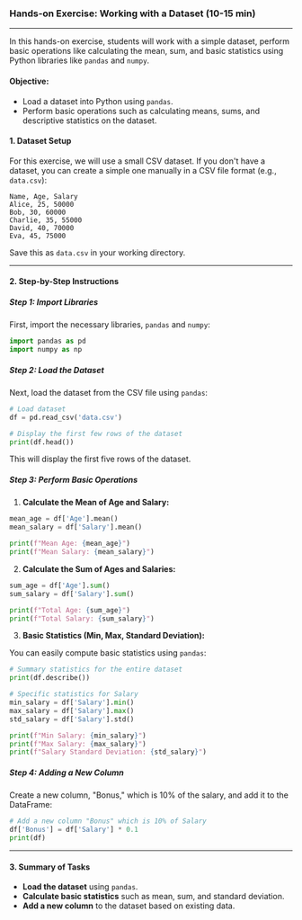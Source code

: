 ### **Hands-on Exercise: Working with a Dataset (10-15 min)**

---

In this hands-on exercise, students will work with a simple dataset, perform basic operations like calculating the mean, sum, and basic statistics using Python libraries like `pandas` and `numpy`.

#### **Objective**:
- Load a dataset into Python using `pandas`.
- Perform basic operations such as calculating means, sums, and descriptive statistics on the dataset.

#### **1. Dataset Setup**
For this exercise, we will use a small CSV dataset. If you don't have a dataset, you can create a simple one manually in a CSV file format (e.g., `data.csv`):

```plaintext
Name, Age, Salary
Alice, 25, 50000
Bob, 30, 60000
Charlie, 35, 55000
David, 40, 70000
Eva, 45, 75000
```

Save this as `data.csv` in your working directory.

---

#### **2. Step-by-Step Instructions**

##### **Step 1: Import Libraries**
First, import the necessary libraries, `pandas` and `numpy`:

```python
import pandas as pd
import numpy as np
```

##### **Step 2: Load the Dataset**
Next, load the dataset from the CSV file using `pandas`:

```python
# Load dataset
df = pd.read_csv('data.csv')

# Display the first few rows of the dataset
print(df.head())
```

This will display the first five rows of the dataset.

##### **Step 3: Perform Basic Operations**

1. **Calculate the Mean of Age and Salary:**

```python
mean_age = df['Age'].mean()
mean_salary = df['Salary'].mean()

print(f"Mean Age: {mean_age}")
print(f"Mean Salary: {mean_salary}")
```

2. **Calculate the Sum of Ages and Salaries:**

```python
sum_age = df['Age'].sum()
sum_salary = df['Salary'].sum()

print(f"Total Age: {sum_age}")
print(f"Total Salary: {sum_salary}")
```

3. **Basic Statistics (Min, Max, Standard Deviation):**

You can easily compute basic statistics using `pandas`:

```python
# Summary statistics for the entire dataset
print(df.describe())

# Specific statistics for Salary
min_salary = df['Salary'].min()
max_salary = df['Salary'].max()
std_salary = df['Salary'].std()

print(f"Min Salary: {min_salary}")
print(f"Max Salary: {max_salary}")
print(f"Salary Standard Deviation: {std_salary}")
```

##### **Step 4: Adding a New Column**
Create a new column, "Bonus," which is 10% of the salary, and add it to the DataFrame:

```python
# Add a new column "Bonus" which is 10% of Salary
df['Bonus'] = df['Salary'] * 0.1
print(df)
```

---

#### **3. Summary of Tasks**

- **Load the dataset** using `pandas`.
- **Calculate basic statistics** such as mean, sum, and standard deviation.
- **Add a new column** to the dataset based on existing data.

